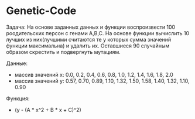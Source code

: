 # Genetic-Code

Задача: На основе заданных данных и функции воспроизвести 100 роодительских персон с генами A,B,C. На основе функции вычислить 10 лучших из них(лучшими считаются те у которых сумма значений функции максимальна) и удалить их. Оставшиеся 90 случайным образом скрестить и подвергнуть мутациям.

Данные:
* массив значений x:  0.0, 0.2, 0.4, 0.6, 0.8, 1.0, 1.2, 1.4, 1.6, 1.8, 2.0
* массив значений y:  0.57, 0.70, 0.89, 1.10, 1.32, 1.50, 1.58, 1.40, 1.32, 1.10, 0.90

Функция:
* (y - (A * x^2 + B * x + C)^2)
